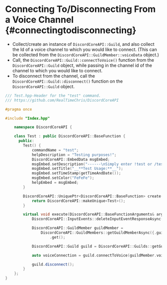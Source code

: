 Connecting To/Disconnecting From a Voice Channel {#connectingtodisconnecting}
============
- Collect/create an instance of `DiscordCoreAPI::Guild`, and also collect the Id of a voice channel to which you would like to connect. (This can be collected from the `DiscordCoreAPI::GuildMember::voiceData` object.)
- Call, the `DiscordCoreAPI::Guild::connectToVoice()` function from the `DiscordCoreAPI::Guild` object, while passing in the channel id of the channel to which you would like to connect.
- To disconnect from the channel, call the `DiscordCoreAPI::Guild::disconnect()` function on the `DiscordCoreAPI::Guild` object.
```cpp
/// Test.hpp-Header for the "test" command.
/// https://github.com/RealTimeChris/DiscordCoreAPI

#pragma once

#include "Index.hpp"

	namespace DiscordCoreAPI {

	class Test : public DiscordCoreAPI::BaseFunction {
	  public:
		Test() {
			commandName = "test";
			helpDescription = "Testing purposes!";
			DiscordCoreAPI::EmbedData msgEmbed;
			msgEmbed.setDescription("------\nSimply enter !test or /test!\n------");
			msgEmbed.setTitle("__**Test Usage:**__");
			msgEmbed.setTimeStamp(getTimeAndDate());
			msgEmbed.setColor("FeFeFe");
			helpEmbed = msgEmbed;
		}

		DiscordCoreAPI::UniquePtr<DiscordCoreAPI::BaseFunction> create() {
			return DiscordCoreAPI::makeUnique<Test>();
		}

		virtual void execute(DiscordCoreAPI::BaseFunctionArguments& args) {
			DiscordCoreAPI::InputEvents::deleteInputEventResponseAsync(args.eventData);

			DiscordCoreAPI::GuildMember guildMember =
				DiscordCoreAPI::GuildMembers::getGuildMemberAsync({.guildMemberId = args.eventData.getAuthorId(), .guildId = args.eventData.getGuildId()})
					.get();

			DiscordCoreAPI::Guild guild = DiscordCoreAPI::Guilds::getGuildAsync({.guildId = args.eventData.getGuildId()}).get();

			auto voiceConnection = guild.connectToVoice(guildMember.voiceData.channelId);

			guild.disconnect();
		}
	};
}
```